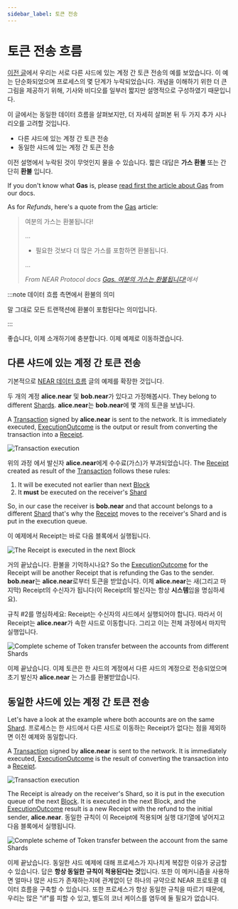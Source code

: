 ```yaml
---
sidebar_label: 토큰 전송
---
```


# 토큰 전송 흐름

[이전 글](near-data-flow.md)에서 우리는 서로 다른 샤드에 있는 계정 간 토큰 전송의 예를 보았습니다. 이 예는 단순화되었으며 프로세스의 몇 단계가 누락되었습니다. 개념을 이해하기 위한 더 큰 그림을 제공하기 위해, 기사와 비디오를 일부러 짧지만 설명적으로 구성하였기 때문입니다.

이 글에서는 동일한 데이터 흐름을 살펴보지만, 더 자세히 살펴본 뒤 두 가지 추가 시나리오를 고려할 것입니다.

- 다른 샤드에 있는 계정 간 토큰 전송
- 동일한 샤드에 있는 계정 간 토큰 전송

이전 설명에서 누락된 것이 무엇인지 물을 수 있습니다. 짧은 대답은 **가스 환불** 또는 간단히 **환불** 입니다.

If you don't know what **Gas** is, please [read first the article about Gas](https://docs.near.org/concepts/protocol/gas) from our docs.

As for *Refunds*, here's a quote from the [Gas](https://docs.near.org/concepts/protocol/gas) article:

> 여분의 가스는 환불됩니다!
> 
> ...
> 
> - 필요한 것보다 더 많은 가스를 포함하면 환불됩니다.
> 
> ...
> 
> *From NEAR Protocol docs [Gas. 여분의 가스는 환불됩니다!](https://docs.near.org/concepts/protocol/gas#attach-extra-gas-get-refunded)에서*


:::note 데이터 흐름 측면에서 환불의 의미

말 그대로 모든 트랜잭션에 환불이 포함된다는 의미입니다.

:::

좋습니다, 이제 소개하기에 충분합니다. 이제 예제로 이동하겠습니다.


## 다른 샤드에 있는 계정 간 토큰 전송

기본적으로 [NEAR 데이터 흐름](near-data-flow.md) 글의 예제를 확장한 것입니다.

두 개의 계정 **alice.near** 및 **bob.near**가 있다고 가정해봅시다. They belong to different [Shards](https://docs.near.org/develop/lake/structures/shard). **alice.near**는 **bob.near**에 몇 개의 토큰을 보냅니다.

A [Transaction](https://docs.near.org/develop/lake/structures/transaction) signed by **alice.near** is sent to the network. It is immediately executed, [ExecutionOutcome](https://docs.near.org/develop/lake/structures/execution-outcome) is the output or result from converting the transaction into a [Receipt](https://docs.near.org/develop/lake/structures/receipt).

![Transaction execution](/docs/flow/03-tx-outcome-receipt.png)

위의 과정 에서 발신자 **alice.near**에게 수수료(가스)가 부과되었습니다. The [Receipt](https://docs.near.org/develop/lake/structures/receipt) created as result of the [Transaction](https://docs.near.org/develop/lake/structures/transaction) follows these rules:

1. It will be executed not earlier than next [Block](https://docs.near.org/develop/lake/structures/block)
2. It **must** be executed on the receiver's [Shard](https://docs.near.org/develop/lake/structures/shard)

So, in our case the receiver is **bob.near** and that account belongs to a different [Shard](https://docs.near.org/develop/lake/structures/shard) that's why the [Receipt](https://docs.near.org/develop/lake/structures/receipt) moves to the receiver's Shard and is put in the execution queue.

이 예제에서 Receipt는 바로 다음 블록에서 실행됩니다.

![The Receipt is executed in the next Block](/docs/flow/04-send-nears-flow.png)

거의 끝났습니다. 환불을 기억하시나요? So the [ExecutionOutcome](https://docs.near.org/develop/lake/structures/execution-outcome) for the Receipt will be another Receipt that is refunding the Gas to the sender. **bob.near**는 **alice.near**로부터 토큰을 받았습니다. 이제 **alice.near**는 새(그리고 마지막) Receipt의 수신자가 됩니다(이 Receipt의 발신자는 항상 **시스템**임을 명심하세요).

규칙 #2를 명심하세요: Receipt는 수신자의 샤드에서 실행되어야 합니다. 따라서 이 Receipt는 **alice.near**가 속한 샤드로 이동합니다. 그리고 이는 전체 과정에서 마지막 실행입니다.

![Complete scheme of Token transfer between the accounts from different Shards](/docs/flow-token-transfer/01-diff-shards-complete.png)

이제 끝났습니다. 이제 토큰은 한 샤드의 계정에서 다른 샤드의 계정으로 전송되었으며 초기 발신자 **alice.near** 는 가스를 환불받았습니다.


## 동일한 샤드에 있는 계정 간 토큰 전송

Let's have a look at the example where both accounts are on the same [Shard](https://docs.near.org/develop/lake/structures/shard). 프로세스는 한 샤드에서 다른 샤드로 이동하는 Receipt가 없다는 점을 제외하면 이전 예제와 동일합니다.

A [Transaction](https://docs.near.org/develop/lake/structures/transaction) signed by **alice.near** is sent to the network. It is immediately executed, [ExecutionOutcome](https://docs.near.org/develop/lake/structures/execution-outcome) is the result of converting the transaction into a [Receipt](https://docs.near.org/develop/lake/structures/receipt).

![Transaction execution](/docs/flow/03-tx-outcome-receipt.png)

The Receipt is already on the receiver's Shard, so it is put in the execution queue of the next [Block](https://docs.near.org/develop/lake/structures/block). It is executed in the next Block, and the [ExecutionOutcome](https://docs.near.org/develop/lake/structures/execution-outcome) result is a new Receipt with the refund to the initial sender, **alice.near**. 동일한 규칙이 이 Receipt에 적용되며 실행 대기열에 넣어지고 다음 블록에서 실행됩니다.

![Complete scheme of Token transfer between the account from the same Shards](/docs/flow-token-transfer/02-same-shard-complete.png)

이제 끝났습니다. 동일한 샤드 예제에 대해 프로세스가 지나치게 복잡한 이유가 궁금할 수 있습니다. 답은 **항상 동일한 규칙이 적용된다는 것**입니다. 또한 이 메커니즘을 사용하면 얼마나 많은 샤드가 존재하는지에 관계없이 단 하나의 규약으로 NEAR 프로토콜 데이터 흐름을 구축할 수 있습니다. 또한 프로세스가 항상 동일한 규칙을 따르기 때문에, 우리는 많은 "if"를 피할 수 있고, 별도의 코너 케이스를 염두에 둘 필요가 없습니다.

